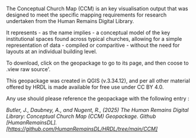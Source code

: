 The Conceptual Church Map (CCM) is an key visualisation output that was designed to meet the specific mapping requirements for research undertaken from the Human Remains Digital Library.

It represents - as the name implies - a conceptual model of the key institutional spaces found across typical churches, allowing for a simple representation of data - compiled or comparitive - without the need for layouts at an individual building level.

To download, click on the geopackage to go to its page, and then coose to .view raw source'.

This geopackage was created in QGIS (v.3.34.12), and per all other material offered by HRDL is made available for free use under CC BY 4.0.

Any use should please reference the geopackage with the following entry :

_Butler, J., Daubney, A., and Nugent, R., (2025) The Human Remains Digital Library: Conceptual Church Map   (CCM) Geopackage. Github [HumanRemainsDL]. [https://github.com/HumanRemainsDL/HRDL/tree/main/CCM]_
